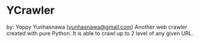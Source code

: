 # YCrawler
by: Yoppy Yunhasnawa (yunhasnawa@gmail.com)
Another web crawler created with pure Python.
It is able to crawl up to 2 level of any given URL.
